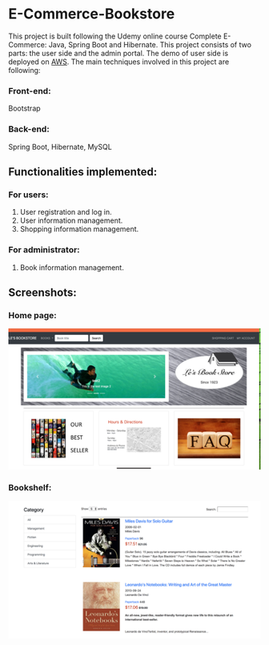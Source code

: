 # E-Commerce-Bookstore
This project is built following the Udemy online course Complete E-Commerce: Java, Spring Boot and Hibernate. This project consists of two parts: the user side and the admin portal. The demo of user side is deployed on [AWS](http://ec2-3-94-88-44.compute-1.amazonaws.com:8080). The main techniques involved in this project are following:

### Front-end:
Bootstrap

### Back-end:
Spring Boot, Hibernate, MySQL

## Functionalities implemented:
### For users:
1. User registration and log in.
2. User information management.
3. Shopping information management.

### For administrator:
1. Book information management.

## Screenshots:
### Home page:
![](screenshot/homePage.png?raw=true)

### Bookshelf:
![](screenshot/bookShelf.png?raw=true)
